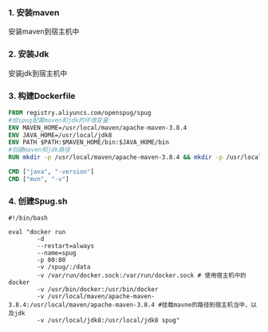 ### 1. 安装maven

安装maven到宿主机中

### 2. 安装Jdk

安装jdk到宿主机中

### 3. 构建Dockerfile

```dockerfile
FROM registry.aliyuncs.com/openspug/spug
#给spug配置maven和jdk的环境变量
ENV MAVEN_HOME=/usr/local/maven/apache-maven-3.8.4
ENV JAVA_HOME=/usr/local/jdk8
ENV PATH $PATH:$MAVEN_HOME/bin:$JAVA_HOME/bin
#创建maven和jdk路径
RUN mkdir -p /usr/local/maven/apache-maven-3.8.4 && mkdir -p /usr/local/jdk8

CMD ["java", "-version"]
CMD ["mvn", "-v"]
```

### 4. 创建Spug.sh

```shell
#!/bin/bash
  
eval "docker run 
		-d 
		--restart=always 
		--name=spug 
		-p 80:80 
		-v /spug/:/data 
		-v /var/run/docker.sock:/var/run/docker.sock # 使用宿主机中的docker
		-v /usr/bin/docker:/usr/bin/docker 
		-v /usr/local/maven/apache-maven-3.8.4:/usr/local/maven/apache-maven-3.8.4 #挂载mavne的路径到宿主机当中，以及jdk
		-v /usr/local/jdk8:/usr/local/jdk8 spug"
```

